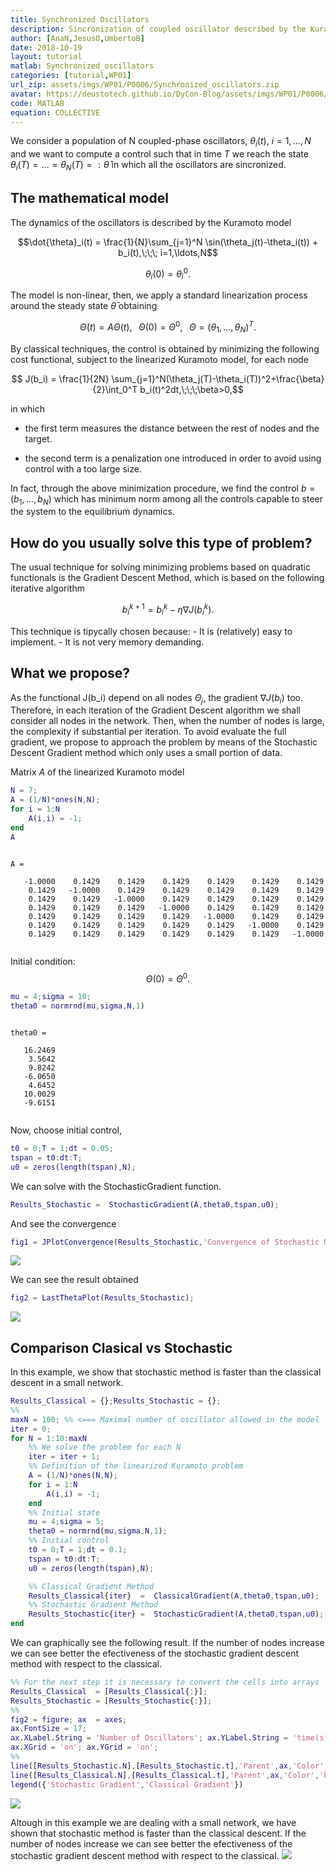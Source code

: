 ```yaml
---
title: Synchronized Oscillators 
description: Sincronization of coupled oscillator described by the Kuramoto model, using the Stochastic Conjugate Gradient Method
author: [AnaN,JesusO,UmbertoB]
date: 2018-10-19
layout: tutorial
matlab: Synchronized_oscillators
categories: [tutorial,WP01]
url_zip: assets/imgs/WP01/P0006/Synchronized_oscillators.zip
avatar: https://deustotech.github.io/DyCon-Blog/assets/imgs/WP01/P0006/copiaRM_02.png
code: MATLAB
equation: COLLECTIVE
---
```


We consider a population of N coupled-phase oscillators, $\theta_i(t)$, $i=1,\ldots,N$ and we want to compute a control such that in time $T$ we reach the state $\theta_i(T)=\ldots =\theta_N(T)=:\bar{\theta}$ in which all the oscillators are sincronized.

## The mathematical model


The dynamics of the oscillators is described by the Kuramoto model


$$\dot{\theta}_i(t) = \frac{1}{N}\sum_{j=1}^N \sin(\theta_j(t)-\theta_i(t)) + b_i(t),\;\;\; i=1,\ldots,N$$


$$ \theta_i(0) = \theta_i^0.$$


The model is non-linear, then, we apply a standard linearization process around the steady state $\bar{\theta}$ obtaining


$$\dot{\Theta}(t) = A\Theta(t),\;\;\;\Theta(0) = \Theta^0,\;\;\;\Theta =(\theta_1,\ldots,\theta_N)^T.$$


By classical techniques, the control is obtained by minimizing the following cost functional, subject to the linearized Kuramoto model, for each node


$$ J(b_i) = \frac{1}{2N} \sum_{j=1}^N(\theta_j(T)-\theta_i(T))^2+\frac{\beta}{2}\int_0^T b_i(t)^2dt,\;\;\;\beta>0,$$


in which


- the first term measures the distance between the rest of nodes and the target.


- the second term is a penalization one introduced in order to   avoid using control with a too large size.


In fact, through the above minimization procedure, we find the control $b = (b_1,\ldots,b_N)$ which has minimum norm among all the controls capable to steer the system to the equilibrium dynamics.

## How do you usually solve this type of problem?


The usual technique for solving minimizing problems based on quadratic functionals is the Gradient Descent Method, which is based on the following iterative algorithm


$$ b^{k+1}_i = b^k_i - \eta\nabla J(b_i^k).$$


This technique is tipycally chosen because: - It is (relatively) easy to implement. - It is not very memory demanding.

## What we propose?


As the functional J(b_i) depend on all nodes $\Theta_j$, the gradient $\nabla J(b_i)$ too. Therefore, in each iteration of the Gradient Descent algorithm we shall consider all nodes in the network. Then, when the number of nodes is large, the complexity if substantial per iteration. To avoid evaluate the full gradient, we propose to approach the problem by means of the Stochastic Descent Gradient method which only uses a small portion of data.


Matrix $A$ of the linearized Kuramoto model

```matlab
N = 7;
A = (1/N)*ones(N,N);
for i = 1:N
    A(i,i) = -1;
end
A
```


```

A =

   -1.0000    0.1429    0.1429    0.1429    0.1429    0.1429    0.1429
    0.1429   -1.0000    0.1429    0.1429    0.1429    0.1429    0.1429
    0.1429    0.1429   -1.0000    0.1429    0.1429    0.1429    0.1429
    0.1429    0.1429    0.1429   -1.0000    0.1429    0.1429    0.1429
    0.1429    0.1429    0.1429    0.1429   -1.0000    0.1429    0.1429
    0.1429    0.1429    0.1429    0.1429    0.1429   -1.0000    0.1429
    0.1429    0.1429    0.1429    0.1429    0.1429    0.1429   -1.0000


```


Initial condition: $$\Theta(0) = \Theta^0.$$

```matlab
mu = 4;sigma = 10;
theta0 = normrnd(mu,sigma,N,1)
```


```

theta0 =

   16.2469
    3.5642
    9.8242
   -6.0650
    4.6452
   10.0029
   -9.6151


```


Now, choose initial control,

```matlab
t0 = 0;T = 1;dt = 0.05;
tspan = t0:dt:T;
u0 = zeros(length(tspan),N);
```


We can solve with the StochasticGradient function.

```matlab
Results_Stochastic =  StochasticGradient(A,theta0,tspan,u0);
```


And see the convergence

```matlab
fig1 = JPlotConvergence(Results_Stochastic,'Convergence of Stochastic Method');
```


![]({{site.url}}{{site.baseurl}}/assets/imgs/WP01/P0006/copiaRM_01.png)

We can see the result obtained

```matlab
fig2 = LastThetaPlot(Results_Stochastic);
```


![]({{site.url}}{{site.baseurl}}/assets/imgs/WP01/P0006/copiaRM_02.png)


## Comparison Clasical vs Stochastic


In this example, we show that stochastic method is faster than the classical descent in a small network.

```matlab
Results_Classical = {};Results_Stochastic = {};
%%
maxN = 100; %% <=== Maximal number of oscillator allowed in the model
iter = 0;
for N = 1:10:maxN
    %% We solve the problem for each N
    iter = iter + 1;
    %% Definition of the linearized Kuramoto problem
    A = (1/N)*ones(N,N);
    for i = 1:N
        A(i,i) = -1;
    end
    %% Initial state
    mu = 4;sigma = 5;
    theta0 = normrnd(mu,sigma,N,1);
    %% Initial control
    t0 = 0;T = 1;dt = 0.1;
    tspan = t0:dt:T;
    u0 = zeros(length(tspan),N);

    %% Classical Gradient Method
    Results_Classical{iter}  =  ClassicalGradient(A,theta0,tspan,u0);
    %% Stochastic Gradient Method
    Results_Stochastic{iter} =  StochasticGradient(A,theta0,tspan,u0);
end
```


We can graphically see the following result. If the number of nodes increase we can see better the efectiveness of the stochastic gradient descent method with respect to the classical.

```matlab
%% For the next step it is necessary to convert the cells into arrays
Results_Classical  = [Results_Classical{:}];
Results_Stochastic = [Results_Stochastic{:}];
%%
fig2 = figure; ax  = axes;
ax.FontSize = 17;
ax.XLabel.String = 'Number of Oscillators'; ax.YLabel.String = 'time(s)';
ax.XGrid = 'on'; ax.YGrid = 'on';
%%
line([Results_Stochastic.N],[Results_Stochastic.t],'Parent',ax,'Color','red','Marker','s')
line([Results_Classical.N],[Results_Classical.t],'Parent',ax,'Color','blue','Marker','s')
legend({'Stochastic Gradient','Classical Gradient'})
```


![]({{site.url}}{{site.baseurl}}/assets/imgs/WP01/P0006/copiaRM_03.png)

Altough in this example we are dealing with a small network, we have shown that stochastic method is faster than the classical descent. If the number of nodes increase we can see better the efectiveness of the stochastic gradient descent method with respect to the classical. ![]({{site.url}}{{site.baseurl}}/assets/imgs/WP01/P0006/ClassicalVStochastic.png)


